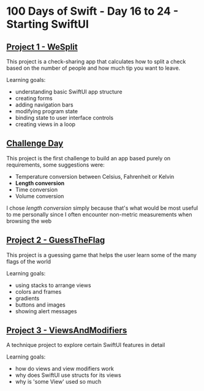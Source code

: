 # 100 Days of Swift - Day 16 to 24 - Starting SwiftUI

## [Project 1 - WeSplit](Project%201)
This project is a check-sharing app that calculates how to split a check based on the number of people and how much tip you want to leave.

Learning goals:
- understanding basic SwiftUI app structure
- creating forms
- adding navigation bars
- modifying program state
- binding state to user interface controls
- creating views in a loop

## [Challenge Day](Challenge%20Day)
This project is the first challenge to build an app based purely on requirements, some suggestions were:
- Temperature conversion between Celsius, Fahrenheit or Kelvin
- **Length conversion**
- Time conversion
- Volume conversion

I chose _length conversion_ simply because that's what would be most useful to me personally since I often encounter non-metric measurements when browsing the web


## [Project 2 - GuessTheFlag](Project%202)
This project is a guessing game that helps the user learn some of the many flags of the world

Learning goals:
- using stacks to arrange views
- colors and frames
- gradients
- buttons and images
- showing alert messages

## [Project 3 - ViewsAndModifiers](Project%203)
A technique project to explore certain SwiftUI features in detail

Learning goals:
- how do views and view modifiers work
- why does SwiftUI use structs for its views
- why is 'some View' used so much
